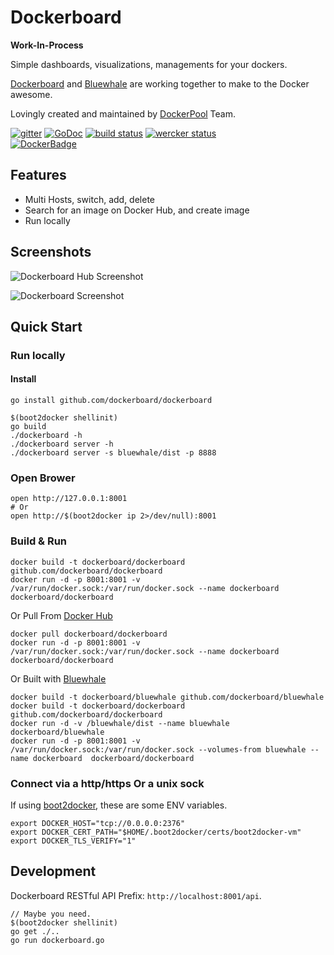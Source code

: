 
# Dockerboard

**Work-In-Process**

Simple dashboards, visualizations, managements for your dockers.

[Dockerboard][] and [Bluewhale][] are working together to make to the Docker awesome.

Lovingly created and maintained by [DockerPool][] Team.

[![gitter][gitter-image]][gitter-url]
[![GoDoc][godoc-image]][godoc-url]
[![build status][travis-image]][travis-url]
[![wercker status][wercker-image]][wercker-url]   
[![DockerBadge][docker-image]][docker-url]

## Features

* Multi Hosts, switch, add, delete
* Search for an image on Docker Hub, and create image
* Run locally


## Screenshots

![Dockerboard Hub Screenshot](https://raw.githubusercontent.com/dockerboard/bluewhale/master/screenshots/hub_version_ping.gif)


![Dockerboard Screenshot](https://raw.githubusercontent.com/dockerboard/bluewhale/master/screenshots/dockerboard.gif)


## Quick Start

### Run locally


#### Install

```
go install github.com/dockerboard/dockerboard
```

```
$(boot2docker shellinit)
go build
./dockerboard -h
./dockerboard server -h
./dockerboard server -s bluewhale/dist -p 8888
```

### Open Brower

```
open http://127.0.0.1:8001
# Or
open http://$(boot2docker ip 2>/dev/null):8001 
```

### Build & Run

```
docker build -t dockerboard/dockerboard github.com/dockerboard/dockerboard
docker run -d -p 8001:8001 -v /var/run/docker.sock:/var/run/docker.sock --name dockerboard  dockerboard/dockerboard
```

Or Pull From [Docker Hub][]

```
docker pull dockerboard/dockerboard
docker run -d -p 8001:8001 -v /var/run/docker.sock:/var/run/docker.sock --name dockerboard  dockerboard/dockerboard
```

Or Built with [Bluewhale][]

```
docker build -t dockerboard/bluewhale github.com/dockerboard/bluewhale
docker build -t dockerboard/dockerboard github.com/dockerboard/dockerboard
docker run -d -v /bluewhale/dist --name bluewhale dockerboard/bluewhale
docker run -d -p 8001:8001 -v /var/run/docker.sock:/var/run/docker.sock --volumes-from bluewhale --name dockerboard  dockerboard/dockerboard
```

### Connect via a http/https Or a unix sock

  If using [boot2docker][], these are some ENV variables.

```
export DOCKER_HOST="tcp://0.0.0.0:2376"
export DOCKER_CERT_PATH="$HOME/.boot2docker/certs/boot2docker-vm"
export DOCKER_TLS_VERIFY="1"
```


## Development

Dockerboard RESTful API Prefix: `http://localhost:8001/api`.

```
// Maybe you need.
$(boot2docker shellinit)
go get ./..
go run dockerboard.go
```

[Dockerboard]: https://github.com/dockerboard/dockerboard
[Bluewhale]: https://github.com/dockerboard/bluewhale
[DockerPool]: http://dockerpool.com/
[boot2docker]: http://boot2docker.io/
[docker hub]: https://hub.docker.com/

[gitter-image]: https://badges.gitter.im/Join%20Chat.svg
[gitter-url]: https://gitter.im/dockerboard/dockerboard?utm_source=badge&utm_medium=badge&utm_campaign=pr-badge&utm_content=badge
[godoc-image]: https://godoc.org/github.com/dockerboard/dockerboard?status.svg
[godoc-url]: http://godoc.org/github.com/dockerboard/dockerboard
[travis-image]: https://img.shields.io/travis/dockerboard/dockerboard/master.svg?style=flat-square
[travis-url]: https://travis-ci.org/dockerboard/dockerboard
[wercker-image]: https://app.wercker.com/status/6134bd7bdb90915629df6d86e569a284/s
[wercker-url]: https://app.wercker.com/project/bykey/6134bd7bdb90915629df6d86e569a284
[docker-image]: http://dockeri.co/image/dockerboard/dockerboard
[docker-url]: https://registry.hub.docker.com/u/dockerboard/dockerboard/
